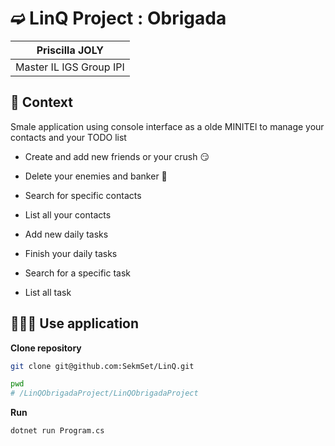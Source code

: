 # ➫ LinQ Project : Obrigada

| Priscilla JOLY          |
|-------------------------|
| Master IL IGS Group IPI |

## 🎯 Context

Smale application using console interface as a olde MINITEl to manage your contacts and your TODO list

- Create and add new friends or your crush 😏
- Delete your enemies and banker 🤫
- Search for specific contacts 
- List all your contacts


- Add new daily tasks
- Finish your daily tasks
- Search for a specific task
- List all task


## 👩🏻‍💻 Use application

**Clone repository** 

```bash
git clone git@github.com:SekmSet/LinQ.git
```

```bash
pwd
# /LinQObrigadaProject/LinQObrigadaProject
```

**Run** 
```bash
dotnet run Program.cs  
```

